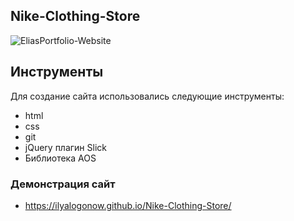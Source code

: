 ## Nike-Clothing-Store
![EliasPortfolio-Website](https://github.com/IlyaLogonow/Nike-Clothing-Store/blob/main/nike.png)

## Инструменты 
Для создание сайта использовались следующие инструменты:
- html
- css
- git 
- jQuery плагин Slick
- Библиотека AOS

### Демонстрация сайт 
- https://ilyalogonow.github.io/Nike-Clothing-Store/
